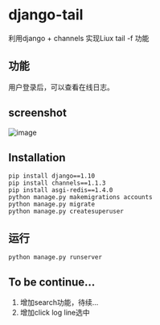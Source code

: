 django-tail
===========

利用django + channels 实现Liux tail -f 功能

## 功能
用户登录后，可以查看在线日志。

## screenshot
![image](https://github.com/xianfuxing/django-tail/raw/master/static/images/sample.png)
## Installation
<pre>
<code>pip install django==1.10</code>
<code>pip install channels==1.1.3</code>
<code>pip install asgi-redis==1.4.0</code>
<code>python manage.py makemigrations accounts</code>
<code>python manage.py migrate</code>
<code>python manage.py createsuperuser</code>
</pre>

## 运行
<pre>
<code>python manage.py runserver</code>
</pre>

## To be continue...
1. 增加search功能，待续...
2. 增加click log line选中
